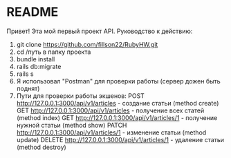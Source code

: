# README

Привет! 
Эта мой первый проект API.
Руководство к действию:
  1. git clone https://github.com/fillson22/RubyHW.git
  2. cd /путь в папку проекта 
  3. bundle install
  4. rails db:migrate
  5. rails s
  6. Я использовал "Postman" для проверки работы (сервер дожен быть поднят)
  7. Пути для проверки работы экшенов:
      POST http://127.0.0.1:3000/api/v1/articles - создание статьи (method create)
      GET  http://127.0.0.1:3000/api/v1/articles - получение всех статей (method index)
      GET  http://127.0.0.1:3000/api/v1/articles/1 - получение нужной статьи (method show)
      PATCH http://127.0.0.1:3000/api/v1/articles/1 - изменение статьи (method update)
      DELETE http://127.0.0.1:3000/api/v1/articles/1 - удаление статьи (method destroy)